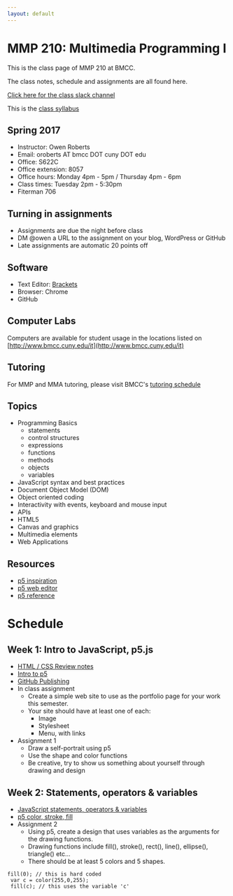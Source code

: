 ```yaml
---
layout: default
---
```

<style>
.outline { width: 580px }
</style>
# MMP 210: Multimedia Programming I

This is the class page of MMP 210 at BMCC.

The class notes, schedule and assignments are all found here.

<a href="https://mmp210spring17.slack.com/" target="blank">Click here for the class slack channel</a>

This is the <a href="https://docs.google.com/document/d/1lDRKn-vQuvl1kne6qjAJKmxDO6FybfiAU3lX9UVnSQk/" target="blank">class syllabus</a>

## Spring 2017
- Instructor: Owen Roberts
- Email: oroberts AT bmcc DOT cuny  DOT edu
- Office: S622C
- Office extension: 8057
- Office hours: Monday 4pm - 5pm / Thursday 4pm - 6pm
- Class times: Tuesday 2pm - 5:30pm
- Fiterman 706

## Turning in assignments

- Assignments are due the night before class
- DM @owen a URL to the assignment on your blog, WordPress or GitHub
- Late assignments are automatic 20 points off

## Software
- Text Editor: [Brackets](http://brackets.io/)
- Browser: Chrome
- GitHub

## Computer Labs

Computers are available for student usage in the locations listed on [http://www.bmcc.cuny.edu/it](http://www.bmcc.cuny.edu/it)

## Tutoring

For MMP and MMA tutoring, please visit BMCC's [tutoring schedule](http://www.bmcc.cuny.edu/lrc/schedule.jsp)

## Topics
- Programming Basics
	- statements
	- control structures
	- expressions
	- functions
	- methods
	- objects
	- variables
- JavaScript syntax and best practices
- Document Object Model (DOM)
- Object oriented coding
- Interactivity with events, keyboard and mouse input
- APIs
- HTML5
- Canvas and graphics
- Multimedia elements
- Web Applications

## Resources

- [p5 inspiration](https://github.com/ITPNYU/ICM-2016/wiki/Inspiration)
- [p5 web editor](http://alpha.editor.p5js.org/)
- [p5 reference](http://p5js.org/reference/)

# Schedule

## Week 1: Intro to JavaScript, p5.js

- [HTML / CSS Review notes](week1/)
- [Intro to p5](week1/p5.html)
- [GitHub Publishing](week1/github.html)
- In class assignment
	- Create a simple web site to use as the portfolio page for your work this semester.
	- Your site should have at least one of each:
		- Image
		- Stylesheet
		- Menu, with links
- Assignment 1
	- Draw a self-portrait using p5
	- Use the shape and color functions
	- Be creative, try to show us something about yourself through drawing and design

## Week 2: Statements, operators & variables

- [JavaScript statements, operators & variables](week2/)
- [p5 color, stroke, fill](week2/p5.html)
- Assignment 2
	- Using p5, create a design that uses variables as the arguments for the drawing functions.
	- Drawing functions include fill(), stroke(), rect(), line(), ellipse(), triangle() etc...
	- There should be at least 5 colors and 5 shapes.

```
fill(0); // this is hard coded
 var c = color(255,0,255);
 fill(c); // this uses the variable 'c'
```



<!--

**Week 3: Logic**
- [JavaScript comparison operators and conditionals](https://owenroberts.github.io/mmp210/week3/index.html)
- [p5 system variables](https://owenroberts.github.io/mmp210/week3/p5.html)

**Week 4: Loops**
- [JavaScript for loops](https://owenroberts.github.io/mmp210/week4/index.html)
- [p5: drawing with loops](https://owenroberts.github.io/mmp210/week4/p5.html)

**Week 5: Functions**
- [JavaScript functions](https://owenroberts.github.io/mmp210/week5/index.html)  
- [p5: defining functions](https://owenroberts.github.io/mmp210/week5/p5.html)

**Week 6: Animation**
- Draw a spaceship
- [p5: animation, random, modulo](https://owenroberts.github.io/mmp210/week6/index.html)

**Week 7: Text**
- [p5: text](https://owenroberts.github.io/mmp210/week7/index.html)
- [p5: push, pop, transform](https://owenroberts.github.io/mmp210/week7/transform.html)

**Week 8: Generating designs**
- [p5: Generating patterns](https://owenroberts.github.io/mmp210/week8/index.html)
- [Midterm](week8/)

**Week 9: Arrays**
- [Arrays](https://owenroberts.github.io/mmp210/week9/)
- Midterm workshop

**Week 10: Midterm presentations**
- [Objects](https://owenroberts.github.io/mmp210/week10/)

**Week 11: Interaction**
- [Interaction](https://owenroberts.github.io/mmp210/week11/)
- Final requirements
	- The final project is making an interactive design
	- Choose a new theme to inform design choices, like shape, color and pattern
	- Designs can be abstract, represtational or combination
	- Each program must use:
		- variables
		- if ... else logic statement
		- at least one for loop
		- at least one defined function
		- shape and color functions
		- user input
		- animation
		- image
	- User input can be mouse, keyboard, HTML elements, or a combination
	- [p5 examples for inspiration](https://p5js.org/gallery/)

**Week 12: Image**
- [Image](https://owenroberts.github.io/mmp210/week12/)

**Week 13: Libraries**
- [p5.play](https://owenroberts.github.io/mmp210/week13/)

**Week 14: Review**

**Week 15: Final presentations**

-->


